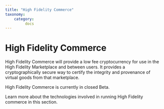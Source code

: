 ```yaml
---
title: "High Fidelity Commerce"
taxonomy:
    category:
         docs
---
```


# High Fidelity Commerce

High Fidelity Commerce will provide a low fee cryptocurrency for use in the High Fidelity Marketplace and between users. It provides a cryptographically secure way to certify the integrity and provenance of virtual goods from that marketplace. 

High Fidelity Commerce is currently in closed Beta.

Learn more about the technologies involved in running High Fidelity commerce in this section. 